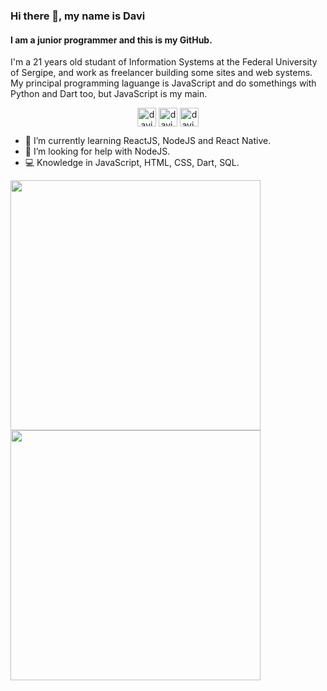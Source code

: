 ### Hi there 👋, my name is Davi
#### I am a junior programmer and this is my GitHub.
I'm a 21 years old studant of Information Systems at the Federal University of Sergipe, and work as freelancer building some sites and web systems. My principal programming laguange is JavaScript and do somethings with Python and Dart too, but JavaScript is my main. 

<p align="center">
<a href="https://linkedin.com/in/davisfreire" target="blank"><img align="center" src="https://cdn.jsdelivr.net/npm/simple-icons@3.0.1/icons/linkedin.svg" alt="davisfreire" height="30" width="30" /></a>
<a href="https://instagram.com/davi.zip" target="blank"><img align="center" src="https://cdn.jsdelivr.net/npm/simple-icons@3.0.1/icons/instagram.svg" alt="davi.zip" height="30" width="30" /></a>
 <a href="https://medium.com/@fsdavi.dev" target="blank"><img align="center" src="https://cdn.jsdelivr.net/npm/simple-icons@3.0.1/icons/medium.svg" alt="davi.zip" height="30" width="30" /></a>

- 🌱 I’m currently learning ReactJS, NodeJS and React Native. 
- 🤔 I’m looking for help with NodeJS. 
- 💻 Knowledge in JavaScript, HTML, CSS, Dart, SQL.

<p align="center">
        <img width="400px" align="left" src="https://github-readme-stats.vercel.app/api/top-langs/?username=fsdavi&hide=html&layout=compact&theme=dracula" />
        <img width="400px" align="left" src="https://github-readme-stats.vercel.app/api?username=fsdavi&theme=dracula"/>
</p><br>
